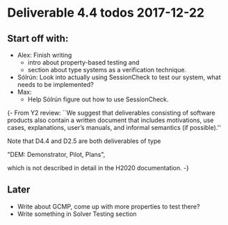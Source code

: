 Deliverable 4.4 todos 2017-12-22
========================================
Start off with:
-----------------
* Alex: Finish writing
  * intro about property-based testing and
  * section about type systems as a verification technique.
* Sólrún: Look into actually using SessionCheck to test our system, what needs to be implemented?
* Max:
  * Help Sólrún figure out how to use SessionCheck.

{-
From Y2 review: ``We suggest that deliverables consisting of software
products also contain a written document that includes motivations,
use cases, explanations, user’s manuals, and informal semantics (if
possible).''

Note that D4.4 and D2.5 are both deliverables of type

  "DEM: Demonstrator, Pilot, Plans",

which is not described in detail in the H2020 documentation.
-}


Later
------
* Write about GCMP, come up with more properties to test there?
* Write something in Solver Testing section
